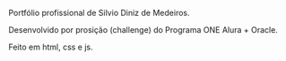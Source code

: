Portfólio profissional de Silvio Diniz de Medeiros.

Desenvolvido por prosição (challenge) do Programa ONE Alura + Oracle.

Feito em html, css e js.
